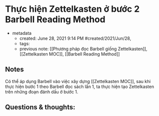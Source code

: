 # Thực hiện Zettelkasten ở bước 2 Barbell Reading Method

- metadata
	- created: June 28, 2021 9:14 PM #created/2021/Jun/28,
	- tags:
	- previous note: [[Phương pháp đọc Barbell giống Zettelkasten]], [[Zettelkasten MOC]], [[Barbell Reading Method]]

## Notes

Có thể áp dụng Barbell vào việc xây dựng [[Zettelkasten MOC]], sau khi thực hiện bước 1 theo Barbell đọc sách lần 1, ta thực hiện tạo Zettelkasten trên những đoạn đánh dấu ở bước 1.

## Questions & thoughts:


